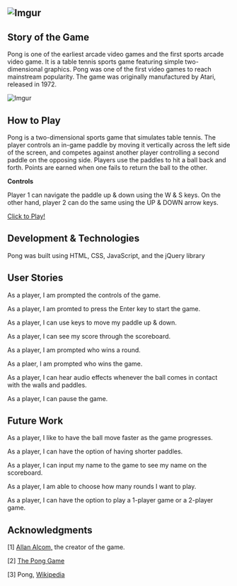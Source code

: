 ![Imgur](https://i.imgur.com/c8dWhg4.png)
--

Story of the Game
--
Pong is one of the earliest arcade video games and the first sports arcade video game. It is a table tennis sports game featuring simple two-dimensional graphics. Pong was one of the first video games to reach mainstream popularity. The game was originally manufactured by Atari, released in 1972.


![Imgur](https://i.imgur.com/HjgI28J.png)

How to Play
--

Pong is a two-dimensional sports game that simulates table tennis. The player controls an in-game paddle by moving it vertically across the left side of the screen, and competes against another player controlling a second paddle on the opposing side. Players use the paddles to hit a ball back and forth. Points are earned when one fails to return the ball to the other.

**Controls**

Player 1 can navigate the paddle up & down using the W & S keys. On the other hand, player 2 can do the same using the UP & DOWN arrow keys.

[Click to Play!](https://aasalgado.github.io/pong/)

Development & Technologies
--
Pong was built using HTML, CSS, JavaScript, and the jQuery library

User Stories
--
As a player, I am prompted the controls of the game.

As a player, I am promted to press the Enter key to start the game.

As a player, I can use keys to move my paddle up & down.

As a player, I can see my score through the scoreboard.

As a player, I am prompted who wins a round.

As a plaer, I am prompted who wins the game.

As a player, I can hear audio effects whenever the ball comes in contact with the walls and paddles.

As a player, I can pause the game.

Future Work
--
As a player, I like to have the ball move faster as the game progresses.

As a player, I can have the option of having shorter paddles.

As a player, I can input my name to the game to see my name on the scoreboard.

As a player, I am able to choose how many rounds I want to play.

As a player, I can have the option to play a 1-player game or a 2-player game.

Acknowledgments
--
[1] [Allan Alcom,](https://en.wikipedia.org/wiki/Allan_Alcorn) the creator of the game.

[2] [The Pong Game](http://cs.au.dk/~dsound/DigitalAudio.dir/Greenfoot/Pong.dir/Pong.html)

[3] Pong, [Wikipedia](https://en.wikipedia.org/wiki/Pong)



